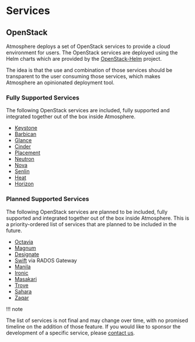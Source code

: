 # Services

## OpenStack

Atmosphere deploys a set of OpenStack services to provide a cloud environment
for users. The OpenStack services are deployed using the Helm charts which are
provided by the [OpenStack-Helm](https://opendev.org/openstack/openstack-helm)
project.

The idea is that the use and combination of those services should be transparent
to the user consuming those services, which makes Atmosphere an opinionated
deployment tool.

### Fully Supported Services

The following OpenStack services are included, fully supported and integrated
together out of the box inside Atmosphere.

- [Keystone](https://docs.openstack.org/keystone/latest/)
- [Barbican](https://docs.openstack.org/barbican/latest/)
- [Glance](https://docs.openstack.org/glance/latest/)
- [Cinder](https://docs.openstack.org/cinder/latest/)
- [Placement](https://docs.openstack.org/placement/latest/)
- [Neutron](https://docs.openstack.org/neutron/latest/)
- [Nova](https://docs.openstack.org/nova/latest/)
- [Senlin](https://docs.openstack.org/senlin/latest/)
- [Heat](https://docs.openstack.org/heat/latest/)
- [Horizon](https://docs.openstack.org/horizon/latest/)

### Planned Supported Services

The following OpenStack services are planned to be included, fully supported and
integrated together out of the box inside Atmosphere.  This is a priority-ordered
list of services that are planned to be included in the future.

- [Octavia](https://docs.openstack.org/octavia/latest/)
- [Magnum](https://docs.openstack.org/magnum/latest/)
- [Designate](https://docs.openstack.org/designate/latest/)
- [Swift](https://docs.openstack.org/swift/latest/) via RADOS Gateway
- [Manila](https://docs.openstack.org/manila/latest/)
- [Ironic](https://docs.openstack.org/ironic/latest/)
- [Masakari](https://docs.openstack.org/masakari/latest/)
- [Trove](https://docs.openstack.org/trove/latest/)
- [Sahara](https://docs.openstack.org/sahara/latest/)
- [Zaqar](https://docs.openstack.org/zaqar/latest/)

!!! note

   The list of services is not final and may change over time, with no promised
   timeline on the addition of those feature.  If you would like to sponsor the
   development of a specific service, please [contact us](https://vexxhost.com/contact-us/).
